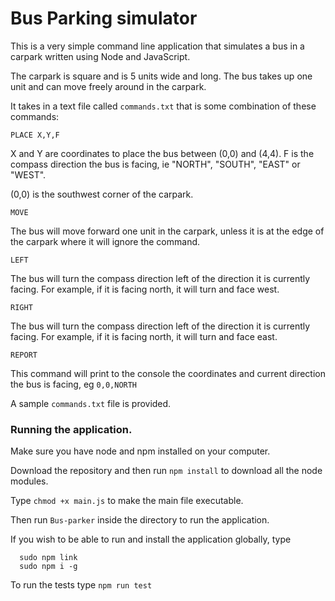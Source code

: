 # Bus Parking simulator

This is a very simple command line application that simulates a bus in a carpark written using Node and JavaScript.

The carpark is square and is 5 units wide and long. The bus takes up one unit and can move freely around in the carpark.

It takes in a text file called `commands.txt` that is some combination of these commands:

`PLACE X,Y,F`

X and Y are coordinates to place the bus between (0,0) and (4,4). F is the compass direction the bus is facing, ie "NORTH", "SOUTH", "EAST" or "WEST".

(0,0) is the southwest corner of the carpark.

`MOVE`

The bus will move forward one unit in the carpark, unless it is at the edge of the carpark where it will ignore the command.

`LEFT`

The bus will turn the compass direction left of the direction it is currently facing. For example, if it is facing north, it will turn and face west.

`RIGHT`

The bus will turn the compass direction left of the direction it is currently facing. For example, if it is facing north, it will turn and face east.

`REPORT`

This command will print to the console the coordinates and current direction the bus is facing, eg `0,0,NORTH`

A sample `commands.txt` file is provided.

### Running the application.

Make sure you have node and npm installed on your computer.

Download the repository and then run `npm install` to download all the node modules.

Type `chmod +x main.js` to make the main file executable.

Then run `Bus-parker` inside the directory to run the application.

If you wish to be able to run and install the application globally, type
```
  sudo npm link
  sudo npm i -g
```

To run the tests type `npm run test`
